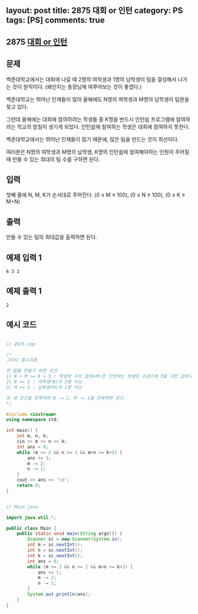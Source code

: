 layout: post
title: 2875 대회 or 인턴
category: PS
tags: [PS]
comments: true
---

## 2875 [대회 or 인턴](https://www.acmicpc.net/problem/2875)

## 문제

백준대학교에서는 대회에 나갈 때 2명의 여학생과 1명의 남학생이 팀을 결성해서 나가는 것이 원칙이다. (왜인지는 총장님께 여쭈어보는 것이 좋겠다.)

백준대학교는 뛰어난 인재들이 많아 올해에도 N명의 여학생과 M명의 남학생이 팀원을 찾고 있다.

그런데 올해에는 대회에 참여하려는 학생들 중 K명을 반드시 인턴쉽 프로그램에 참여하라는 학교의 방침이 생기게 되었다. 인턴쉽에 참여하는 학생은 대회에 참여하지 못한다.

백준대학교에서는 뛰어난 인재들이 많기 때문에, 많은 팀을 만드는 것이 최선이다.

여러분은 N명의 여학생과 M명의 남학생, K명의 인턴쉽에 참여해야하는 인원이 주어질 때 만들 수 있는 최대의 팀 수를 구하면 된다.

## 입력

첫째 줄에 N, M, K가 순서대로 주어진다. (0 ≤ M ≤ 100), (0 ≤ N ≤ 100), (0 ≤ K ≤ M+N)

## 출력

만들 수 있는 팀의 최대값을 출력하면 된다.

## 예제 입력 1

~~~
6 3 2
~~~

## 예제 출력 1

~~~
2
~~~

## 예시 코드

```cpp

// 2875.cpp

/*
그리디 알고리즘

한 팀을 만들기 위한 조건
1) N + M >= K + 3 : 학생의 수의 합(N+M)은 인턴하는 학생의 수(K)에 3을 더한 값보다 크거나 같다. 팀은 3명이고, 인턴은 K명이 해야하기 때문
2) N >= 2 : 여학생(N)이 2명 이상
3) M >= 1 : 남학생(M)이 1명 이상

위 세 조건을 만족하면 N -= 2, M -= 1을 반복하면 된다.
*/

#include <iostream>
using namespace std;

int main() {
    int m, n, k;
    cin >> m >> n >> k;
    int ans = 0;
    while (m >= 2 && n >= 1 && m+n >= k+3) {
        ans += 1;
        m -= 2;
        n -= 1;
    }
    cout << ans << '\n';
    return 0;
}

```

```java

// Main.java

import java.util.*;

public class Main {
    public static void main(String args[]) {
        Scanner sc = new Scanner(System.in);
        int m = sc.nextInt();
        int n = sc.nextInt();
        int k = sc.nextInt();
        int ans = 0;
        while (m >= 2 && n >= 1 && m+n >= k+3) {
            ans += 1;
            m -= 2;
            n -= 1;
        }
        System.out.println(ans);
    }
}

```